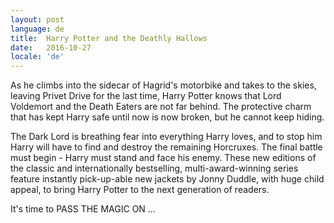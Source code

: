 ```yaml
---
layout: post
language: de
title:  Harry Potter and the Deathly Hallows
date:   2016-10-27
locale: 'de'
---
```


As he climbs into the sidecar of Hagrid's motorbike and takes to the skies, leaving Privet Drive for the last time, Harry Potter knows that Lord Voldemort and the Death Eaters are not far behind. The protective charm that has kept Harry safe until now is now broken, but he cannot keep hiding. 

The Dark Lord is breathing fear into everything Harry loves, and to stop him Harry will have to find and destroy the remaining Horcruxes. The final battle must begin - Harry must stand and face his enemy. These new editions of the classic and internationally bestselling, multi-award-winning series feature instantly pick-up-able new jackets by Jonny Duddle, with huge child appeal, to bring Harry Potter to the next generation of readers. 

It's time to PASS THE MAGIC ON ...
